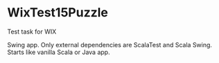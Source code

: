 # WixTest15Puzzle
Test task for WIX

Swing app. Only external dependencies are ScalaTest and Scala Swing. Starts like vanilla Scala or Java app.
